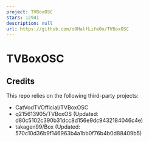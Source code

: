 ```yaml
---
project: TVBoxOSC
stars: 12941
description: null
url: https://github.com/o0HalfLife0o/TVBoxOSC
---
```


TVBoxOSC
========

Credits
-------

This repo relies on the following third-party projects:

-   CatVodTVOfficial/TVBoxOSC
-   q215613905/TVBoxOS (Updated: d80c5102c390b31dcc8d156e9dc9432184046c4e)
-   takagen99/Box (Updated: 570c10d36b9f146963b4a1bb0f76b4b0d88409b5)
